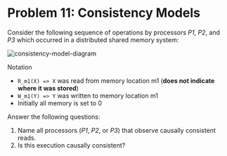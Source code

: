 # Problem 11: Consistency Models

Consider the following sequence of operations by processors _P1_, _P2_, and _P3_ which occurred in a distributed shared memory system:

![consistency-model-diagram](https://s3.amazonaws.com/content.udacity-data.com/courses/ud923/notes/ud923-final-consistency-models.png)

Notation

- `R_m1(X) => X` was read from memory location m1 (**does not indicate where it was stored**)
- `W_m1(Y) => Y` was written to memory location m1
- Initially all memory is set to 0

Answer the following questions:

1. Name all processors (_P1_, _P2_, or _P3_) that observe causally consistent reads.
2. Is this execution causally consistent?
